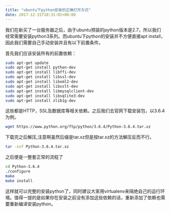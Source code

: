```yaml
---
title: "ubuntu下python安装的正确打开方式"
date: 2017-12-31T10:31:01+08:00
---
```


我们在新买了一台服务器之后，由于ubuntu预装的python版本是2.7，所以我们经常需要安装python3系列。而ubuntu下python的安装并不方便直接apt install，因此我们需要自己手动安装并且有以下前置条件。

首先我们应该安装所有的前置依赖：
```sh
sudo apt-get update
sudo apt-get install python-dev
sudo apt-get install libffi-dev
sudo apt-get install libssl-dev
sudo apt-get install libxml2-dev
sudo apt-get install libxslt-dev
sudo apt-get install libmysqlclient-dev
sudo apt-get install libsqlite3-dev
sudo apt-get install zlib1g-dev
```
这些都是HTTP，SSL及数据库等相关依赖。之后我们去官网下载安装包，以3.6.4为例。

```sh
wget https://www.python.org/ftp/python/3.6.4/Python-3.6.4.tar.xz
```
下载完之后解压,注意啊虽然后缀是tar.xz但是按tar.xz的方法解压反而不行。
```sh
tar -xvf Python-3.6.4.tar.xz
```
之后便是一整套正常的流程了
```sh
cd Python-3.6.4
./configure
make
make install
```
这样就可以完整的安装python了，同时建议大家用virtualenv来隔绝自己的运行环境。值得一提的是如果你在安装之前没有添加这些依赖的话，重新添加了依赖也需要重新编译安装python。

